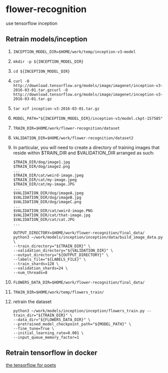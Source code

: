 # flower-recognition

use tensorflow inception

## Retrain models/inception

1. `INCEPTION_MODEL_DIR=$HOME/work/temp/inception-v3-model`

2. `mkdir -p ${INCEPTION_MODEL_DIR}`

3. `cd ${INCEPTION_MODEL_DIR}`

4. `curl -O http://download.tensorflow.org/models/image/imagenet/inception-v3-2016-03-01.tar.gzcurl -O http://download.tensorflow.org/models/image/imagenet/inception-v3-2016-03-01.tar.gz`

5. `tar xzf inception-v3-2016-03-01.tar.gz`

6. `MODEL_PATH="${INCEPTION_MODEL_DIR}/inception-v3/model.ckpt-157585"`

7. `TRAIN_DIR=$HOME/work/flower-recognition/dataset`

8. `VALIDATION_DIR=$HOME/work/flower-recognition/dataset2`

7. In particular, you will need to create a directory of training images that reside within $TRAIN_DIR and $VALIDATION_DIR arranged as such:

    ```$train_dir/dog/image0.jpeg
    $TRAIN_DIR/dog/image1.jpg
    $TRAIN_DIR/dog/image2.png
    ...
    $TRAIN_DIR/cat/weird-image.jpeg
    $TRAIN_DIR/cat/my-image.jpeg
    $TRAIN_DIR/cat/my-image.JPG
    ...
    $VALIDATION_DIR/dog/imageA.jpeg
    $VALIDATION_DIR/dog/imageB.jpg
    $VALIDATION_DIR/dog/imageC.png
    ...
    $VALIDATION_DIR/cat/weird-image.PNG
    $VALIDATION_DIR/cat/that-image.jpg
    $VALIDATION_DIR/cat/cat.JPG
    ...
    ```

    ```
    OUTPUT_DIRECTORY=$HOME/work/flower-recognition/final_data/
    python3 ~/work/models/inception/inception/data/build_image_data.py \
    --train_directory="${TRAIN_DIR}" \
    --validation_directory="${VALIDATION_DIR}" \
    --output_directory="${OUTPUT_DIRECTORY}" \
    --labels_file="${LABELS_FILE}" \
    --train_shards=128 \
    --validation_shards=24 \
    --num_threads=8
    ```

8. `FLOWERS_DATA_DIR=$HOME/work/flower-recognition/final_data/`

9. `TRAIN_DIR=$HOME/work/temp/flowers_train/`

10. retrain the dataset
    ```
    python3 ~/work/models/inception/inception/flowers_train.py --train_dir="${TRAIN_DIR}" \
    --data_dir="${FLOWERS_DATA_DIR}" \
    --pretrained_model_checkpoint_path="${MODEL_PATH}" \
    --fine_tune=True \
    --initial_learning_rate=0.001 \
    --input_queue_memory_factor=1
    ```

## Retrain tensorflow in docker

[the tensorflow for poets](https://codelabs.developers.google.com/codelabs/tensorflow-for-poets/#1)
